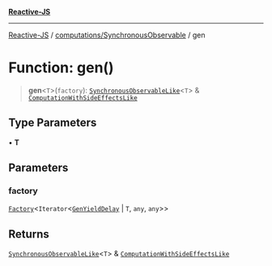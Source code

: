 [**Reactive-JS**](../../../README.md)

***

[Reactive-JS](../../../README.md) / [computations/SynchronousObservable](../README.md) / gen

# Function: gen()

> **gen**\<`T`\>(`factory`): [`SynchronousObservableLike`](../../interfaces/SynchronousObservableLike.md)\<`T`\> & [`ComputationWithSideEffectsLike`](../../interfaces/ComputationWithSideEffectsLike.md)

## Type Parameters

• **T**

## Parameters

### factory

[`Factory`](../../../functions/type-aliases/Factory.md)\<`Iterator`\<[`GenYieldDelay`](../../classes/GenYieldDelay.md) \| `T`, `any`, `any`\>\>

## Returns

[`SynchronousObservableLike`](../../interfaces/SynchronousObservableLike.md)\<`T`\> & [`ComputationWithSideEffectsLike`](../../interfaces/ComputationWithSideEffectsLike.md)
